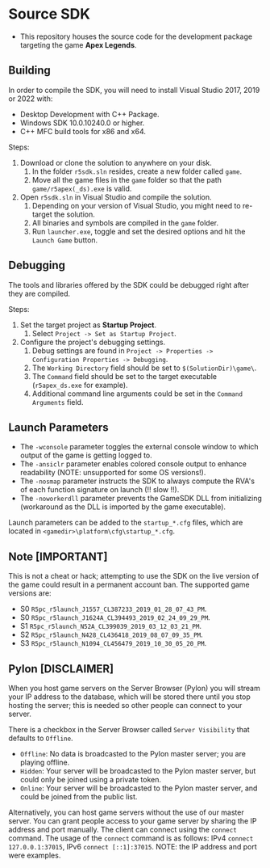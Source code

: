 # Source SDK
* This repository houses the source code for the development package targeting the game **Apex Legends**.

## Building
In order to compile the SDK, you will need to install Visual Studio 2017, 2019 or 2022 with:
* Desktop Development with C++ Package.
* Windows SDK 10.0.10240.0 or higher.
* C++ MFC build tools for x86 and x64.

Steps:
1. Download or clone the solution to anywhere on your disk.
    1. In the folder `r5sdk.sln` resides, create a new folder called `game`.
    2. Move all the game files in the `game` folder so that the path `game/r5apex(_ds).exe` is valid.
2. Open `r5sdk.sln` in Visual Studio and compile the solution.
    1. Depending on your version of Visual Studio, you might need to re-target the solution.
    2. All binaries and symbols are compiled in the `game` folder.
    3. Run `launcher.exe`, toggle and set the desired options and hit the `Launch Game` button.

## Debugging
The tools and libraries offered by the SDK could be debugged right after they are compiled.

Steps:
1. Set the target project as **Startup Project**.
    1. Select `Project -> Set as Startup Project`.
2. Configure the project's debugging settings.
    1. Debug settings are found in `Project -> Properties -> Configuration Properties -> Debugging`.
    2. The `Working Directory` field should be set to `$(SolutionDir)\game\`.
    3. The `Command` field should be set to the target executable (`r5apex_ds.exe` for example).
    4. Additional command line arguments could be set in the `Command Arguments` field.

## Launch Parameters
- The `-wconsole` parameter toggles the external console window to which output of the game is getting logged to.
- The `-ansiclr` parameter enables colored console output to enhance readability (NOTE: unsupported for some OS versions!).
- The `-nosmap` parameter instructs the SDK to always compute the RVA's of each function signature on launch (!! slow !!).
- The `-noworkerdll` parameter prevents the GameSDK DLL from initializing (workaround as the DLL is imported by the game executable).

Launch parameters can be added to the `startup_*.cfg` files,
which are located in `<gamedir>\platform\cfg\startup_*.cfg`.

## Note [IMPORTANT]
This is not a cheat or hack; attempting to use the SDK on the live version of the game could result in a permanent account ban.
The supported game versions are:

 * S0 `R5pc_r5launch_J1557_CL387233_2019_01_28_07_43_PM`.
 * S0 `R5pc_r5launch_J1624A_CL394493_2019_02_24_09_29_PM`.
 * S1 `R5pc_r5launch_N52A_CL399039_2019_03_12_03_21_PM`.
 * S2 `R5pc_r5launch_N428_CL436418_2019_08_07_09_35_PM`.
 * S3 `R5pc_r5launch_N1094_CL456479_2019_10_30_05_20_PM`.

## Pylon [DISCLAIMER]
When you host game servers on the Server Browser (Pylon) you will stream your IP address to the database,
which will be stored there until you stop hosting the server; this is needed so other people can connect to your server.

There is a checkbox in the Server Browser called `Server Visibility` that defaults to `Offline`.
- `Offline`: No data is broadcasted to the Pylon master server; you are playing offline.
- `Hidden`: Your server will be broadcasted to the Pylon master server, but could only be joined using a private token.
- `Online`: Your server will be broadcasted to the Pylon master server, and could be joined from the public list.

Alternatively, you can host game servers without the use of our master server. You can grant people access to your game server
by sharing the IP address and port manually. The client can connect using the `connect` command. The usage of the `connect`
command is as follows: IPv4 `connect 127.0.0.1:37015`, IPv6 `connect [::1]:37015`. NOTE: the IP address and port were examples.
